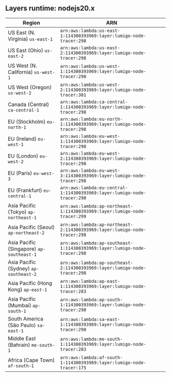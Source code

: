 Layers runtime: nodejs20.x
----
| Region | ARN |
| --- | --- |
|US East (N. Virginia)  `us-east-1`|`arn:aws:lambda:us-east-1:114300393969:layer:lumigo-node-tracer:298`|
|US East (Ohio)  `us-east-2`|`arn:aws:lambda:us-east-2:114300393969:layer:lumigo-node-tracer:298`|
|US West (N. California)  `us-west-1`|`arn:aws:lambda:us-west-1:114300393969:layer:lumigo-node-tracer:298`|
|US West (Oregon)  `us-west-2`|`arn:aws:lambda:us-west-2:114300393969:layer:lumigo-node-tracer:301`|
|Canada (Central)  `ca-central-1`|`arn:aws:lambda:ca-central-1:114300393969:layer:lumigo-node-tracer:298`|
|EU (Stockholm)  `eu-north-1`|`arn:aws:lambda:eu-north-1:114300393969:layer:lumigo-node-tracer:298`|
|EU (Ireland)  `eu-west-1`|`arn:aws:lambda:eu-west-1:114300393969:layer:lumigo-node-tracer:298`|
|EU (London)  `eu-west-2`|`arn:aws:lambda:eu-west-2:114300393969:layer:lumigo-node-tracer:298`|
|EU (Paris)  `eu-west-3`|`arn:aws:lambda:eu-west-3:114300393969:layer:lumigo-node-tracer:298`|
|EU (Frankfurt)  `eu-central-1`|`arn:aws:lambda:eu-central-1:114300393969:layer:lumigo-node-tracer:298`|
|Asia Pacific (Tokyo)  `ap-northeast-1`|`arn:aws:lambda:ap-northeast-1:114300393969:layer:lumigo-node-tracer:299`|
|Asia Pacific (Seoul)  `ap-northeast-2`|`arn:aws:lambda:ap-northeast-2:114300393969:layer:lumigo-node-tracer:298`|
|Asia Pacific (Singapore)  `ap-southeast-1`|`arn:aws:lambda:ap-southeast-1:114300393969:layer:lumigo-node-tracer:298`|
|Asia Pacific (Sydney)  `ap-southeast-2`|`arn:aws:lambda:ap-southeast-2:114300393969:layer:lumigo-node-tracer:298`|
|Asia Pacific (Hong Kong)  `ap-east-1`|`arn:aws:lambda:ap-east-1:114300393969:layer:lumigo-node-tracer:283`|
|Asia Pacific (Mumbai)  `ap-south-1`|`arn:aws:lambda:ap-south-1:114300393969:layer:lumigo-node-tracer:298`|
|South America (São Paulo)  `sa-east-1`|`arn:aws:lambda:sa-east-1:114300393969:layer:lumigo-node-tracer:298`|
|Middle East (Bahrain)  `me-south-1`|`arn:aws:lambda:me-south-1:114300393969:layer:lumigo-node-tracer:283`|
|Africa (Cape Town)  `af-south-1`|`arn:aws:lambda:af-south-1:114300393969:layer:lumigo-node-tracer:175`|
